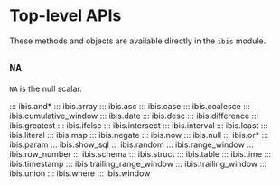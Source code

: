 # Top-level APIs

These methods and objects are available directly in the `ibis` module.

## `NA`

`NA` is the null scalar.

::: ibis.and*
::: ibis.array
::: ibis.asc
::: ibis.case
::: ibis.coalesce
::: ibis.cumulative_window
::: ibis.date
::: ibis.desc
::: ibis.difference
::: ibis.greatest
::: ibis.ifelse
::: ibis.intersect
::: ibis.interval
::: ibis.least
::: ibis.literal
::: ibis.map
::: ibis.negate
::: ibis.now
::: ibis.null
::: ibis.or*
::: ibis.param
::: ibis.show_sql
::: ibis.random
::: ibis.range_window
::: ibis.row_number
::: ibis.schema
::: ibis.struct
::: ibis.table
::: ibis.time
::: ibis.timestamp
::: ibis.trailing_range_window
::: ibis.trailing_window
::: ibis.union
::: ibis.where
::: ibis.window
